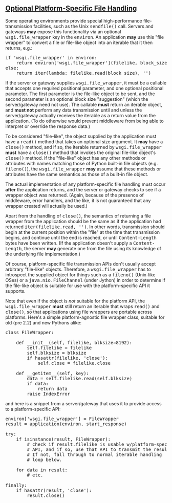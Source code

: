 ## [Optional Platform-Specific File Handling](#id41)

Some operating environments provide special high-performance file-
transmission facilities, such as the Unix <tt class="docutils literal">sendfile()</tt> call.
Servers and gateways **may** expose this functionality via an optional
<tt class="docutils literal">wsgi.file_wrapper</tt> key in the <tt class="docutils literal">environ</tt>.  An application
**may** use this "file wrapper" to convert a file or file-like object
into an iterable that it then returns, e.g.:

<pre class="literal-block">if 'wsgi.file_wrapper' in environ:
    return environ['wsgi.file_wrapper'](filelike, block_size)
else:
    return iter(lambda: filelike.read(block_size), '')
</pre>

If the server or gateway supplies <tt class="docutils literal">wsgi.file_wrapper</tt>, it must be
a callable that accepts one required positional parameter, and one
optional positional parameter.  The first parameter is the file-like
object to be sent, and the second parameter is an optional block
size "suggestion" (which the server/gateway need not use).  The
callable **must** return an iterable object, and **must not** perform
any data transmission until and unless the server/gateway actually
receives the iterable as a return value from the application.
(To do otherwise would prevent middleware from being able to interpret
or override the response data.)

To be considered "file-like", the object supplied by the application
must have a <tt class="docutils literal">read()</tt> method that takes an optional size argument.
It **may** have a <tt class="docutils literal">close()</tt> method, and if so, the iterable returned
by <tt class="docutils literal">wsgi.file_wrapper</tt> **must** have a <tt class="docutils literal">close()</tt> method that
invokes the original file-like object's <tt class="docutils literal">close()</tt> method.  If the
"file-like" object has any other methods or attributes with names
matching those of Python built-in file objects (e.g. <tt class="docutils literal">fileno()</tt>),
the <tt class="docutils literal">wsgi.file_wrapper</tt> **may** assume that these methods or
attributes have the same semantics as those of a built-in file object.

The actual implementation of any platform-specific file handling
must occur **after** the application returns, and the server or
gateway checks to see if a wrapper object was returned.  (Again,
because of the presence of middleware, error handlers, and the like,
it is not guaranteed that any wrapper created will actually be used.)

Apart from the handling of <tt class="docutils literal">close()</tt>, the semantics of returning a
file wrapper from the application should be the same as if the
application had returned <tt class="docutils literal">iter(filelike.read, '')</tt>.  In other words,
transmission should begin at the current position within the "file"
at the time that transmission begins, and continue until the end is
reached, or until <tt class="docutils literal"><span class="pre">Content-Length</span></tt> bytes have been written.  (If
the application doesn't supply a <tt class="docutils literal"><span class="pre">Content-Length</span></tt>, the server **may**
generate one from the file using its knowledge of the underlying file
implementation.)

Of course, platform-specific file transmission APIs don't usually
accept arbitrary "file-like" objects.  Therefore, a
<tt class="docutils literal">wsgi.file_wrapper</tt> has to introspect the supplied object for
things such as a <tt class="docutils literal">fileno()</tt> (Unix-like OSes) or a
<tt class="docutils literal">java.nio.FileChannel</tt> (under Jython) in order to determine if
the file-like object is suitable for use with the platform-specific
API it supports.

Note that even if the object is _not_ suitable for the platform API,
the <tt class="docutils literal">wsgi.file_wrapper</tt> **must** still return an iterable that wraps
<tt class="docutils literal">read()</tt> and <tt class="docutils literal">close()</tt>, so that applications using file wrappers
are portable across platforms.  Here's a simple platform-agnostic
file wrapper class, suitable for old (pre 2.2) and new Pythons alike:

<pre class="literal-block">class FileWrapper:

    def __init__(self, filelike, blksize=8192):
        self.filelike = filelike
        self.blksize = blksize
        if hasattr(filelike, 'close'):
            self.close = filelike.close

    def __getitem__(self, key):
        data = self.filelike.read(self.blksize)
        if data:
            return data
        raise IndexError
</pre>

and here is a snippet from a server/gateway that uses it to provide
access to a platform-specific API:

<pre class="literal-block">environ['wsgi.file_wrapper'] = FileWrapper
result = application(environ, start_response)

try:
    if isinstance(result, FileWrapper):
        # check if result.filelike is usable w/platform-specific
        # API, and if so, use that API to transmit the result.
        # If not, fall through to normal iterable handling
        # loop below.

    for data in result:
        # etc.

finally:
    if hasattr(result, 'close'):
        result.close()
</pre>

